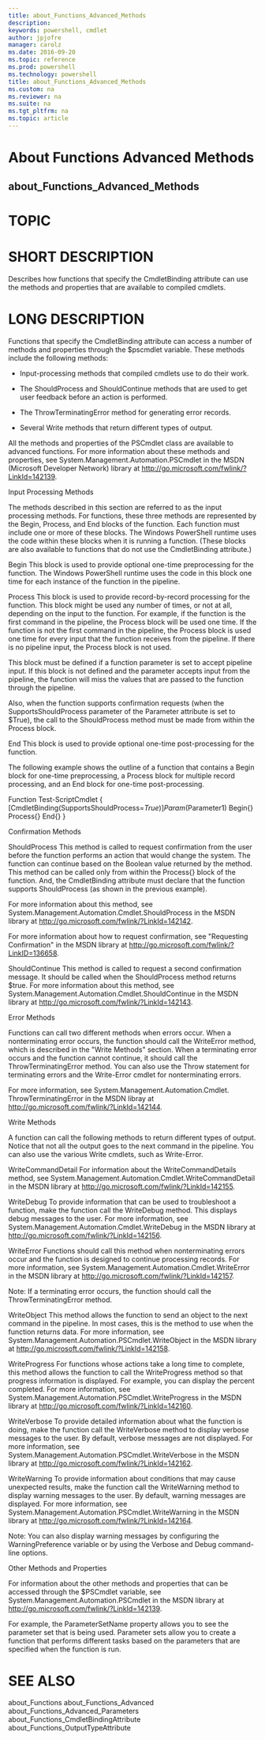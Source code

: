 ```yaml
---
title: about_Functions_Advanced_Methods
description: 
keywords: powershell, cmdlet
author: jpjofre
manager: carolz
ms.date: 2016-09-20
ms.topic: reference
ms.prod: powershell
ms.technology: powershell
title: about_Functions_Advanced_Methods
ms.custom: na
ms.reviewer: na
ms.suite: na
ms.tgt_pltfrm: na
ms.topic: article
---
```

# About Functions Advanced Methods
## about_Functions_Advanced_Methods
# TOPIC


# SHORT DESCRIPTION

Describes how functions that specify the CmdletBinding attribute can use
the methods and properties that are available to compiled cmdlets.

# LONG DESCRIPTION

Functions that specify the CmdletBinding attribute can access a number of
methods and properties through the $pscmdlet variable. These methods
include the following methods:

- Input-processing methods that compiled cmdlets use to do their work.

- The ShouldProcess and ShouldContinue methods that are used to get
user feedback before an action is performed.

- The ThrowTerminatingError method for generating error records.

- Several Write methods that return different types of output.

All the methods and properties of the PSCmdlet class are available to
advanced functions. For more information about these methods and
properties, see System.Management.Automation.PSCmdlet in the MSDN
(Microsoft Developer Network) library at
http://go.microsoft.com/fwlink/?LinkId=142139.

Input Processing Methods

The methods described in this section are referred to as the input
processing methods. For functions, these three methods are represented
by the Begin, Process, and End blocks of the function. Each function
must include one or more of these blocks. The Windows PowerShell runtime
uses the code within these blocks when it is running a function. (These
blocks are also available to functions that do not use the CmdletBinding
attribute.)

Begin
This block is used to provide optional one-time preprocessing for the
function. The Windows PowerShell runtime uses the code in this block one
time for each instance of the function in the pipeline.

Process
This block is used to provide record-by-record processing for the
function. This block might be used any number of times, or not at all,
depending on the input to the function. For example, if the function is
the first command in the pipeline, the Process block will be used one
time. If the function is not the first command in the pipeline, the
Process block is used one time for every input that the function
receives from the pipeline. If there is no pipeline input, the Process
block is not used.

This block must be defined if a function parameter is set to accept
pipeline input. If this block is not defined and the parameter accepts
input from the pipeline, the function will miss the values that are
passed to the function through the pipeline.

Also, when the function supports confirmation requests (when the
SupportsShouldProcess parameter of the Parameter attribute is set to
$True), the call to the ShouldProcess method must be made from within
the Process block.

End
This block is used to provide optional one-time post-processing for
the function.

The following example shows the outline of a function that contains a
Begin block for one-time preprocessing, a Process block for multiple
record processing, and an End block for one-time post-processing.

Function Test-ScriptCmdlet
{
[CmdletBinding(SupportsShouldProcess=$True)]
Param ($Parameter1)
Begin{}
Process{}
End{}
}

Confirmation Methods

ShouldProcess
This method is called to request confirmation from the user before the
function performs an action that would change the system. The function
can continue based on the Boolean value returned by the method. This
method can be called only from within the Process{} block of the
function. And, the CmdletBinding attribute must declare that the
function supports ShouldProcess (as shown in the previous example).

For more information about this method, see
System.Management.Automation.Cmdlet.ShouldProcess in the MSDN library at
http://go.microsoft.com/fwlink/?LinkId=142142.

For more information about how to request confirmation, see
"Requesting Confirmation" in the MSDN library at
http://go.microsoft.com/fwlink/?LinkID=136658.

ShouldContinue
This method is called to request a second confirmation message. It
should be called when the ShouldProcess method returns $true. For more
information about this method, see
System.Management.Automation.Cmdlet.ShouldContinue in the MSDN library
at http://go.microsoft.com/fwlink/?LinkId=142143.

Error Methods

Functions can call two different methods when errors occur. When a
nonterminating error occurs, the function should call the WriteError
method, which is described in the "Write Methods" section. When a
terminating error occurs and the function cannot continue, it should call
the ThrowTerminatingError method. You can also use the Throw statement for
terminating errors and the Write-Error cmdlet for nonterminating errors.

For more information, see System.Management.Automation.Cmdlet.
ThrowTerminatingError in the MSDN libray at
http://go.microsoft.com/fwlink/?LinkId=142144.

Write Methods

A function can call the following methods to return different types of
output. Notice that not all the output goes to the next command in the
pipeline. You can also use the various Write cmdlets, such as
Write-Error.

WriteCommandDetail
For information about the WriteCommandDetails method, see
System.Management.Automation.Cmdlet.WriteCommandDetail in the MSDN
library at http://go.microsoft.com/fwlink/?LinkId=142155.

WriteDebug
To provide information that can be used to troubleshoot a function,
make the function call the WriteDebug method. This displays debug
messages to the user. For more information, see
System.Management.Automation.Cmdlet.WriteDebug in the MSDN library
at http://go.microsoft.com/fwlink/?LinkId=142156.

WriteError
Functions should call this method when nonterminating errors occur and
the function is designed to continue processing records. For more
information, see System.Management.Automation.Cmdlet.WriteError in the
MSDN library at http://go.microsoft.com/fwlink/?LinkId=142157.

Note: If a terminating error occurs, the function should call the
ThrowTerminatingError method.

WriteObject
This method allows the function to send an object to the next command in
the pipeline. In most cases, this is the method to use when the function
returns data. For more information, see
System.Management.Automation.PSCmdlet.WriteObject in the MSDN library at
http://go.microsoft.com/fwlink/?LinkId=142158.

WriteProgress
For functions whose actions take a long time to complete, this method
allows the function to call the WriteProgress method so that progress
information is displayed. For example, you can display the percent
completed. For more information, see
System.Management.Automation.PSCmdlet.WriteProgress in the MSDN library
at http://go.microsoft.com/fwlink/?LinkId=142160.

WriteVerbose
To provide detailed information about what the function is doing, make
the function call the WriteVerbose method to display verbose messages to
the user. By default, verbose messages are not displayed. For more
information, see System.Management.Automation.PSCmdlet.WriteVerbose
in the MSDN library at http://go.microsoft.com/fwlink/?LinkId=142162.

WriteWarning
To provide information about conditions that may cause unexpected
results, make the function call the WriteWarning method to display
warning messages to the user. By default, warning messages are displayed.
For more information, see
System.Management.Automation.PSCmdlet.WriteWarning in the MSDN library
at http://go.microsoft.com/fwlink/?LinkId=142164.

Note: You can also display warning messages by configuring the
WarningPreference variable or by using the Verbose and Debug
command-line options.

Other Methods and Properties

For information about the other methods and properties that can be
accessed through the $PSCmdlet variable, see
System.Management.Automation.PSCmdlet in the MSDN library at
http://go.microsoft.com/fwlink/?LinkId=142139.

For example, the ParameterSetName property allows you to see the parameter
set that is being used. Parameter sets allow you to create a function that
performs different tasks based on the parameters that are specified when
the function is run.

# SEE ALSO

about_Functions
about_Functions_Advanced
about_Functions_Advanced_Parameters
about_Functions_CmdletBindingAttribute
about_Functions_OutputTypeAttribute

